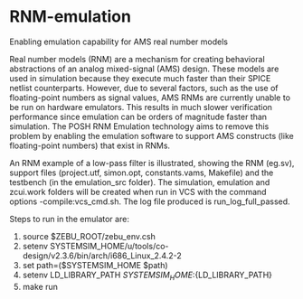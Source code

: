 # RNM-emulation
Enabling emulation capability for AMS real number models

Real number models (RNM) are a mechanism for creating behavioral abstractions of an analog mixed-signal (AMS) design.  These models are used in simulation because they execute much faster than their SPICE netlist counterparts.  However, due to several factors, such as the use of floating-point numbers as signal values, AMS RNMs are currently unable to be run on hardware emulators.  This results in much slower verification performance since emulation can be orders of magnitude faster than simulation.  The POSH RNM Emulation technology aims to remove this problem by enabling the emulation software to support AMS constructs (like floating-point numbers) that exist in RNMs.

An RNM example of a low-pass filter is illustrated, showing the RNM (eg.sv), support files (project.utf, simon.opt, constants.vams, Makefile) and the testbench (in the emulation_src folder).  The simulation, emulation and zcui.work folders will be created when run in VCS with the command options -compile:vcs_cmd.sh.  The log file produced is run_log_full_passed.

Steps to run in the emulator are:
1. source $ZEBU_ROOT/zebu_env.csh
2. setenv SYSTEMSIM_HOME/u/tools/co-design/v2.3.6/bin/arch/i686_Linux_2.4.2-2
3. set path=($SYSTEMSIM_HOME $path)
4. setenv LD_LIBRARY_PATH ${SYSTEMSIM_HOME}:${LD_LIBRARY_PATH}
5. make run
